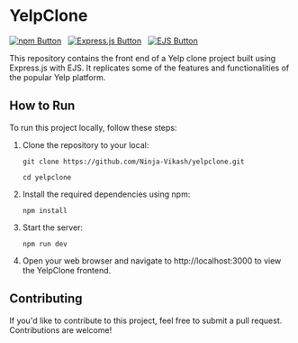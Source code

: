 # YelpClone

[![npm Button](https://img.shields.io/badge/npm-CB3837?style=for-the-badge&logo=npm&logoColor=white)](https://www.npmjs.com/) &nbsp;
[![Express.js Button](https://img.shields.io/badge/Express.js-000000?style=for-the-badge&logo=express&logoColor=white)](https://www.npmjs.com/package/express) &nbsp;
[![EJS Button](https://img.shields.io/badge/EJS-8AC4FF?style=for-the-badge&logo=ejs&logoColor=white)](https://www.npmjs.com/package/ejs)



This repository contains the front end of a Yelp clone project built using Express.js with EJS. It replicates some of the features and functionalities of the popular Yelp platform.

## How to Run

To run this project locally, follow these steps:

1. Clone the repository to your local:

   ```
   git clone https://github.com/Ninja-Vikash/yelpclone.git
   ```
   ```
   cd yelpclone
   ```

2. Install the required dependencies using npm:
   ```
   npm install
   ```
3. Start the server:
   ```
   npm run dev
   ````
4. Open your web browser and navigate to http://localhost:3000 to view the YelpClone frontend.

## Contributing
If you'd like to contribute to this project, feel free to submit a pull request. Contributions are welcome!
